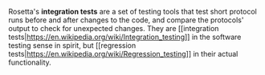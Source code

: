 Rosetta's **integration tests** are a set of testing tools that test short protocol runs before and after changes to the code, and compare the protocols' output to check for unexpected changes.
They are [[integration tests|https://en.wikipedia.org/wiki/Integration_testing]] in the software testing sense in spirit, but [[regression tests|https://en.wikipedia.org/wiki/Regression_testing]] in their actual functionality.
